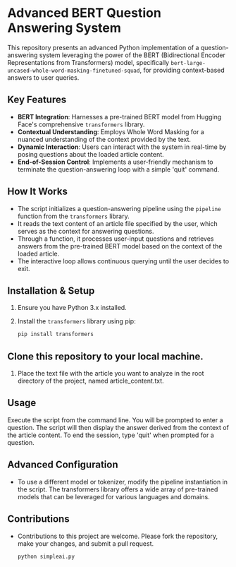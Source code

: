 # Advanced BERT Question Answering System

This repository presents an advanced Python implementation of a question-answering system leveraging the power of the BERT (Bidirectional Encoder Representations from Transformers) model, specifically `bert-large-uncased-whole-word-masking-finetuned-squad`, for providing context-based answers to user queries.

## Key Features

- **BERT Integration**: Harnesses a pre-trained BERT model from Hugging Face's comprehensive `transformers` library.
- **Contextual Understanding**: Employs Whole Word Masking for a nuanced understanding of the context provided by the text.
- **Dynamic Interaction**: Users can interact with the system in real-time by posing questions about the loaded article content.
- **End-of-Session Control**: Implements a user-friendly mechanism to terminate the question-answering loop with a simple 'quit' command.

## How It Works

- The script initializes a question-answering pipeline using the `pipeline` function from the `transformers` library.
- It reads the text content of an article file specified by the user, which serves as the context for answering questions.
- Through a function, it processes user-input questions and retrieves answers from the pre-trained BERT model based on the context of the loaded article.
- The interactive loop allows continuous querying until the user decides to exit.

## Installation & Setup

1. Ensure you have Python 3.x installed.
2. Install the `transformers` library using pip:

   ```sh
   pip install transformers
## Clone this repository to your local machine.
1. Place the text file with the article you want to analyze in the root directory of the project, named article_content.txt.
## Usage
Execute the script from the command line. You will be prompted to enter a question. The script will then display the answer derived from the context of the article content. To end the session, type 'quit' when prompted for a question.

## Advanced Configuration
- To use a different model or tokenizer, modify the pipeline instantiation in the script. The transformers library offers a wide array of pre-trained models that can be leveraged for various languages and domains.

## Contributions
- Contributions to this project are welcome. Please fork the repository, make your changes, and submit a pull request.

   ```sh
   python simpleai.py

